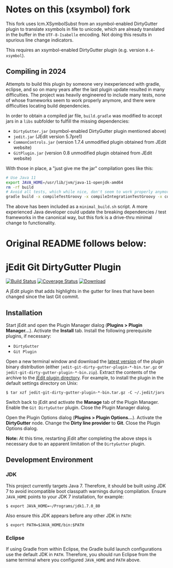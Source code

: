 # Notes on this (xsymbol) fork

This fork uses lcm.XSymbolSubst from an xsymbol-enabled DirtyGutter plugin to
translate xsymbols in file to unicode, which are already translated in the
buffer in the `UTF-8-Isabelle` encoding. Not doing this results in spurious
line change indicators.

This requires an xsymbol-enabled DirtyGutter plugin (e.g. version
`0.4-xsymbol`).

## Compiling in 2024

Attempts to build this plugin by someone very inexperienced with gradle,
eclipse, and so on many years after the last plugin update resulted in many
difficulties. The project was heavily engineered to include many tests, none of
whose frameworks seem to work properly anymore, and there were difficulties
locating build dependencies.

In order to obtain a compiled jar file, `build.gradle` was modified to accept
jars in a `libs` subfolder to fulfill the missing dependencies:
* `DirtyGutter.jar` (xsymbol-enabled DirtyGutter plugin mentioned above)
* `jedit.jar` (JEdit version 5.7pre1)
* `CommonControls.jar` (version 1.7.4 unmodified plugin obtained from JEdit website)
* `GitPlugin.jar` (version 0.8 unmodified plugin obtained from JEdit website)

With those in place, a "just give me the jar" compilation goes like this:
```bash
# Use Java 11
export JAVA_HOME=/usr/lib/jvm/java-11-openjdk-amd64
rm -rf build
# Avoid all tests, which while nice, don't seem to work properly anymore.
gradle build -x compileTestGroovy -x compileIntegrationTestGroovy -x compileAcceptanceTestGroovy -x checkstyleMain -x compileSmokeTestGroovy -x pmdMain -x pmdTest -x smokeTest -x findbugsMain
```

The above has been included as a `minimal_build.sh` script. A more experienced
Java developer could update the breaking dependencies / test frameworks in the
canonical way, but this fork is a drive-thru minimal change to functionality.

# Original README follows below:

# jEdit Git DirtyGutter Plugin

[![Build Status](https://travis-ci.org/ssoloff/jedit-git-dirty-gutter-plugin.svg?branch=master)](https://travis-ci.org/ssoloff/jedit-git-dirty-gutter-plugin)
[![Coverage Status](https://coveralls.io/repos/ssoloff/jedit-git-dirty-gutter-plugin/badge.svg?branch=master&service=github)](https://coveralls.io/github/ssoloff/jedit-git-dirty-gutter-plugin?branch=master)
[![Download](https://api.bintray.com/packages/ssoloff/maven/io.github.ssoloff%3Ajedit-git-dirty-gutter-plugin/images/download.svg)](https://bintray.com/ssoloff/maven/io.github.ssoloff%3Ajedit-git-dirty-gutter-plugin/_latestVersion)

A jEdit plugin that adds highlights in the gutter for lines that have been changed since the last Git commit.

## Installation

Start jEdit and open the Plugin Manager dialog (**Plugins > Plugin Manager...**).  Activate the **Install** tab.  Install the following prerequisite plugins, if necessary:

- `DirtyGutter`
- `Git Plugin`

Open a new terminal window and download the [latest version](https://bintray.com/ssoloff/maven/io.github.ssoloff%3Ajedit-git-dirty-gutter-plugin/_latestVersion) of the plugin binary distribution (either `jedit-git-dirty-gutter-plugin-*-bin.tar.gz` or `jedit-git-dirty-gutter-plugin-*-bin.zip`).  Extract the contents of the archive to the [jEdit plugin directory](http://plugins.jedit.org/install.php).  For example, to install the plugin in the default settings directory on Unix:

    $ tar xzf jedit-git-dirty-gutter-plugin-*-bin.tar.gz -C ~/.jedit/jars

Switch back to jEdit and activate the **Manage** tab of the Plugin Manager.  Enable the `Git DirtyGutter` plugin.  Close the Plugin Manager dialog.

Open the Plugin Options dialog (**Plugins > Plugin Options...**).  Activate the **DirtyGutter** node.  Change the **Dirty line provider** to **Git**.  Close the Plugin Options dialog.

**Note:** At this time, restarting jEdit after completing the above steps is necessary due to an apparent limitation of the `DirtyGutter` plugin.

## Development Environment

### JDK

This project currently targets Java 7.  Therefore, it should be built using JDK 7 to avoid incompatible boot classpath warnings during compilation.  Ensure `JAVA_HOME` points to your JDK 7 installation, for example:

    $ export JAVA_HOME=~/Programs/jdk1.7.0_80

Also ensure this JDK appears before any other JDK in `PATH`:

    $ export PATH=$JAVA_HOME/bin:$PATH

### Eclipse

If using Gradle from within Eclipse, the Gradle build launch configurations use the default JDK in `PATH`.  Therefore, you should run Eclipse from the same terminal where you configured `JAVA_HOME` and `PATH` above.

